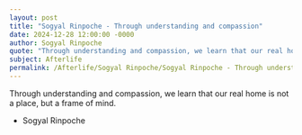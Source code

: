 ```yaml
---
layout: post
title: "Sogyal Rinpoche - Through understanding and compassion"
date: 2024-12-28 12:00:00 -0000
author: Sogyal Rinpoche
quote: "Through understanding and compassion, we learn that our real home is not a place, but a frame of mind."
subject: Afterlife
permalink: /Afterlife/Sogyal Rinpoche/Sogyal Rinpoche - Through understanding and compassion
---
```


Through understanding and compassion, we learn that our real home is not a place, but a frame of mind.

- Sogyal Rinpoche
